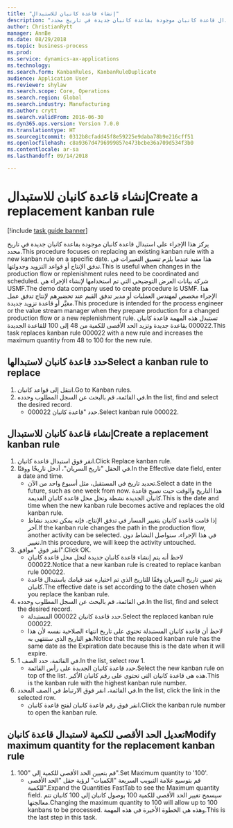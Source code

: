 ```yaml
--- 
title: "إنشاء قاعدة كانبان للاستبدال‬"
description: "يركز هذا الإجراء على استبدال قاعدة كانبان موجودة بقاعدة كانبان جديدة في تاريخ محدد."
author: ChristianRytt
manager: AnnBe
ms.date: 08/29/2018
ms.topic: business-process
ms.prod: 
ms.service: dynamics-ax-applications
ms.technology: 
ms.search.form: KanbanRules, KanbanRuleDuplicate
audience: Application User
ms.reviewer: shylaw
ms.search.scope: Core, Operations
ms.search.region: Global
ms.search.industry: Manufacturing
ms.author: crytt
ms.search.validFrom: 2016-06-30
ms.dyn365.ops.version: Version 7.0.0
ms.translationtype: HT
ms.sourcegitcommit: 0312b8cfadd45f8e59225e9daba78b9e216cff51
ms.openlocfilehash: c8a9367d4796999857e473bcbe36a709d534f3b0
ms.contentlocale: ar-sa
ms.lasthandoff: 09/14/2018

---
```

# <a name="create-a-replacement-kanban-rule"></a><span data-ttu-id="4465a-103">إنشاء قاعدة كانبان للاستبدال‬</span><span class="sxs-lookup"><span data-stu-id="4465a-103">Create a replacement kanban rule</span></span>

[!include [task guide banner](../../includes/task-guide-banner.md)]

<span data-ttu-id="4465a-104">يركز هذا الإجراء على استبدال قاعدة كانبان موجودة بقاعدة كانبان جديدة في تاريخ محدد.</span><span class="sxs-lookup"><span data-stu-id="4465a-104">This procedure focuses on replacing an existing kanban rule with a new kanban rule on a specific date.</span></span> <span data-ttu-id="4465a-105">هذا مفيد عندما يلزم تنسيق التغييرات في تدفق الإنتاج أو قواعد التزويد وجدولتها.</span><span class="sxs-lookup"><span data-stu-id="4465a-105">This is useful when changes in the production flow or replenishment rules need to be coordinated and scheduled.</span></span> <span data-ttu-id="4465a-106">شركة بيانات العرض التوضيحي التي تم استخدامها لإنشاء الإجراء هي USMF.</span><span class="sxs-lookup"><span data-stu-id="4465a-106">The demo data company used to create procedure is USMF.</span></span> <span data-ttu-id="4465a-107">هذا الإجراء مخصص لمهندس العمليات أو مدير تدفق القيم عند تحضيرهم لإنتاج تدفق عمل مغيَّر أو قاعدة تزويد جديدة.</span><span class="sxs-lookup"><span data-stu-id="4465a-107">This procedure is intended for the process engineer or the value stream manager when they prepare production for a changed production flow or a new replenishment rule.</span></span> <span data-ttu-id="4465a-108">تستبدل هذه المهمة قاعدة كانبان 000022 بقاعدة جديدة وتزيد الحد الأقصى للكمية من 48 إلى 100 للقاعدة الجديدة.</span><span class="sxs-lookup"><span data-stu-id="4465a-108">This task replaces kanban rule 000022 with a new rule and increases the maximum quantity from 48 to 100 for the new rule.</span></span>


## <a name="select-a-kanban-rule-to-replace"></a><span data-ttu-id="4465a-109">حدد قاعدة كانبان لاستبدالها</span><span class="sxs-lookup"><span data-stu-id="4465a-109">Select a kanban rule to replace</span></span>
1. <span data-ttu-id="4465a-110">انتقل إلى قواعد كانبان.</span><span class="sxs-lookup"><span data-stu-id="4465a-110">Go to Kanban rules.</span></span>
2. <span data-ttu-id="4465a-111">في القائمة، قم بالبحث عن السجل المطلوب وحدده.</span><span class="sxs-lookup"><span data-stu-id="4465a-111">In the list, find and select the desired record.</span></span>
    * <span data-ttu-id="4465a-112">حدد "قاعدة كانبان 000022.</span><span class="sxs-lookup"><span data-stu-id="4465a-112">Select kanban rule 000022.</span></span>  

## <a name="create-a-replacement-kanban-rule"></a><span data-ttu-id="4465a-113">إنشاء قاعدة كانبان للاستبدال‬</span><span class="sxs-lookup"><span data-stu-id="4465a-113">Create a replacement kanban rule</span></span>
1. <span data-ttu-id="4465a-114">انقر فوق استبدال قاعدة كانبان.</span><span class="sxs-lookup"><span data-stu-id="4465a-114">Click Replace kanban rule.</span></span>
2. <span data-ttu-id="4465a-115">في الحقل "تاريخ السريان"، أدخل تاريخًا ووقتًا.</span><span class="sxs-lookup"><span data-stu-id="4465a-115">In the Effective date field, enter a date and time.</span></span>
    * <span data-ttu-id="4465a-116">تحديد تاريخ في المستقبل، مثل أسبوع واحد من الآن.</span><span class="sxs-lookup"><span data-stu-id="4465a-116">Select a date in the future, such as one week from now.</span></span> <span data-ttu-id="4465a-117">هذا التاريخ والوقت حيث تصبح قاعدة كانبان الجديدة نشطة وتحل محل قاعدة كانبان القديمة.</span><span class="sxs-lookup"><span data-stu-id="4465a-117">This is the date and time when the new kanban rule becomes active and replaces the old kanban rule.</span></span>  
    * <span data-ttu-id="4465a-118">إذا قامت قاعدة كانبان بتغيير المسار في تدفق الإنتاج، فإنه يمكن تحديد نشاط آخر.</span><span class="sxs-lookup"><span data-stu-id="4465a-118">If the kanban rule changes the path in the production flow,  another activity can be selected.</span></span>  <span data-ttu-id="4465a-119">في هذا الإجراء، سنواصل النشاط دون تغيير.</span><span class="sxs-lookup"><span data-stu-id="4465a-119">In this procedure, we will keep the activity untouched.</span></span>  
3. <span data-ttu-id="4465a-120">انقر فوق "موافق".</span><span class="sxs-lookup"><span data-stu-id="4465a-120">Click OK.</span></span>
    * <span data-ttu-id="4465a-121">لاحظ أنه يتم إنشاء قاعدة كانبان جديدة لتحل محل قاعدة كانبان 000022.</span><span class="sxs-lookup"><span data-stu-id="4465a-121">Notice that a new kanban rule is created to replace kanban rule 000022.</span></span>  
    * <span data-ttu-id="4465a-122">يتم تعيين تاريخ السريان وفقًا للتاريخ الذي تم اختياره عند قيامك باستبدال قاعدة كانبان.</span><span class="sxs-lookup"><span data-stu-id="4465a-122">The effective date is set according to the date chosen when you replace the kanban rule.</span></span>  
4. <span data-ttu-id="4465a-123">في القائمة، قم بالبحث عن السجل المطلوب وحدده.</span><span class="sxs-lookup"><span data-stu-id="4465a-123">In the list, find and select the desired record.</span></span>
    * <span data-ttu-id="4465a-124">حدد قاعدة كانبان 000022 المستبدلة.</span><span class="sxs-lookup"><span data-stu-id="4465a-124">Select the replaced kanban rule 000022.</span></span>  
    * <span data-ttu-id="4465a-125">لاحظ أن قاعدة كانبان المستبدلة تحتوي على تاريخ انتهاء الصلاحية نفسه لأن هذا هو التاريخ الذي ستنتهي به.</span><span class="sxs-lookup"><span data-stu-id="4465a-125">Notice that the replaced kanban rule has the same date as the Expiration date because this is the date when it will expire.</span></span>  
5. <span data-ttu-id="4465a-126">في القائمة، حدد الصف 1.</span><span class="sxs-lookup"><span data-stu-id="4465a-126">In the list, select row 1.</span></span>
    * <span data-ttu-id="4465a-127">حدد قاعدة كانبان الجديدة على رأس القائمة.</span><span class="sxs-lookup"><span data-stu-id="4465a-127">Select the new kanban rule on top of the list.</span></span> <span data-ttu-id="4465a-128">هذه هي قاعدة كانبان التي تحتوي على رقم كانبان الأكبر.</span><span class="sxs-lookup"><span data-stu-id="4465a-128">This is the kanban rule with the highest kanban rule number.</span></span>  
6. <span data-ttu-id="4465a-129">في القائمة، انقر فوق الارتباط في الصف المحدد.</span><span class="sxs-lookup"><span data-stu-id="4465a-129">In the list, click the link in the selected row.</span></span>
    * <span data-ttu-id="4465a-130">انقر فوق رقم قاعدة كانبان لفتح قاعدة كانبان.</span><span class="sxs-lookup"><span data-stu-id="4465a-130">Click the kanban rule number to open the kanban rule.</span></span>  

## <a name="modify-maximum-quantity-for-the-replacement-kanban-rule"></a><span data-ttu-id="4465a-131">تعديل الحد الأقصى للكمية لاستبدال قاعدة كانبان</span><span class="sxs-lookup"><span data-stu-id="4465a-131">Modify maximum quantity for the replacement kanban rule</span></span>
1. <span data-ttu-id="4465a-132">قم بتعيين الحد الأقصى للكمية إلى "100".</span><span class="sxs-lookup"><span data-stu-id="4465a-132">Set Maximum quantity to '100'.</span></span>
    * <span data-ttu-id="4465a-133">قم بتوسيع علامة التبويب السريعة "الكميات" لرؤية حقل "الحد الأقصى للكمية".</span><span class="sxs-lookup"><span data-stu-id="4465a-133">Expand the Quantities FastTab to see the Maximum quantity field.</span></span> <span data-ttu-id="4465a-134">سيسمح تغيير الحد الأقصى للكمية 100 بوصول كانبان إلى 100 كانبان تتم معالجتها.</span><span class="sxs-lookup"><span data-stu-id="4465a-134">Changing the maximum quantity to 100 will allow up to 100 kanbans to be processed.</span></span>    <span data-ttu-id="4465a-135">وهذه هي الخطوة الأخيرة في هذه المهمة.</span><span class="sxs-lookup"><span data-stu-id="4465a-135">This is the last step in this task.</span></span>  


